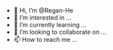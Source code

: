 - 👋 Hi, I’m @Regan-He
- 👀 I’m interested in ...
- 🌱 I’m currently learning ...
- 💞️ I’m looking to collaborate on ...
- 📫 How to reach me ...

<!---
Regan-He/Regan-He is a ✨ special ✨ repository because its `README.md` (this file) appears on your GitHub profile.
You can click the Preview link to take a look at your changes.
--->
